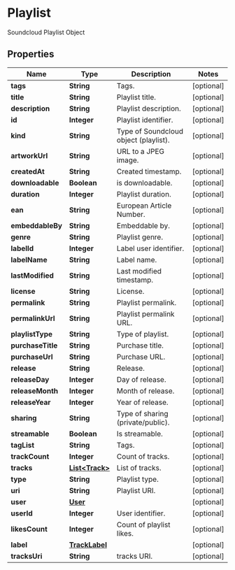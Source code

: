 

# Playlist

Soundcloud Playlist Object

## Properties

| Name | Type | Description | Notes |
|------------ | ------------- | ------------- | -------------|
|**tags** | **String** | Tags. |  [optional] |
|**title** | **String** | Playlist title. |  [optional] |
|**description** | **String** | Playlist description. |  [optional] |
|**id** | **Integer** | Playlist identifier. |  [optional] |
|**kind** | **String** | Type of Soundcloud object (playlist). |  [optional] |
|**artworkUrl** | **String** | URL to a JPEG image. |  [optional] |
|**createdAt** | **String** | Created timestamp. |  [optional] |
|**downloadable** | **Boolean** | is downloadable. |  [optional] |
|**duration** | **Integer** | Playlist duration. |  [optional] |
|**ean** | **String** | European Article Number. |  [optional] |
|**embeddableBy** | **String** | Embeddable by. |  [optional] |
|**genre** | **String** | Playlist genre. |  [optional] |
|**labelId** | **Integer** | Label user identifier. |  [optional] |
|**labelName** | **String** | Label name. |  [optional] |
|**lastModified** | **String** | Last modified timestamp. |  [optional] |
|**license** | **String** | License. |  [optional] |
|**permalink** | **String** | Playlist permalink. |  [optional] |
|**permalinkUrl** | **String** | Playlist permalink URL. |  [optional] |
|**playlistType** | **String** | Type of playlist. |  [optional] |
|**purchaseTitle** | **String** | Purchase title. |  [optional] |
|**purchaseUrl** | **String** | Purchase URL. |  [optional] |
|**release** | **String** | Release. |  [optional] |
|**releaseDay** | **Integer** | Day of release. |  [optional] |
|**releaseMonth** | **Integer** | Month of release. |  [optional] |
|**releaseYear** | **Integer** | Year of release. |  [optional] |
|**sharing** | **String** | Type of sharing (private/public). |  [optional] |
|**streamable** | **Boolean** | Is streamable. |  [optional] |
|**tagList** | **String** | Tags. |  [optional] |
|**trackCount** | **Integer** | Count of tracks. |  [optional] |
|**tracks** | [**List&lt;Track&gt;**](Track.md) | List of tracks. |  [optional] |
|**type** | **String** | Playlist type. |  [optional] |
|**uri** | **String** | Playlist URI. |  [optional] |
|**user** | [**User**](User.md) |  |  [optional] |
|**userId** | **Integer** | User identifier. |  [optional] |
|**likesCount** | **Integer** | Count of playlist likes. |  [optional] |
|**label** | [**TrackLabel**](TrackLabel.md) |  |  [optional] |
|**tracksUri** | **String** | tracks URI. |  [optional] |



